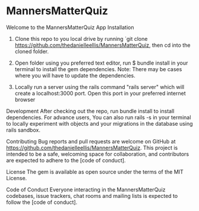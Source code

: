 # MannersMatterQuiz

Welcome to the MannersMatterQuiz App
Installation
1. Clone this repo to you local drive by running `git clone https://github.com/thedanielleellis/MannersMatterQuiz, then cd into the cloned folder.

2. Open folder using you preferred text editor, run $ bundle install in your terminal to install the gem dependencies. Note: There may be cases where you will have to update the dependencies.

3. Locally run a server using the rails command "rails server" which will create a localhost:3000 port. Open this port in your preferred internet browser


Development
After checking out the repo, run bundle install to install dependencies. For advance users, You can also run rails -s in your terminal to locally experiment with objects and your migrations in the database using rails sandbox.

Contributing
Bug reports and pull requests are welcome on GitHub at https://github.com/thedanielleellis/MannersMatterQuiz. This project is intended to be a safe, welcoming space for collaboration, and contributors are expected to adhere to the [code of conduct].

License
The gem is available as open source under the terms of the MIT License.

Code of Conduct
Everyone interacting in the MannersMatterQuiz codebases, issue trackers, chat rooms and mailing lists is expected to follow the [code of conduct].